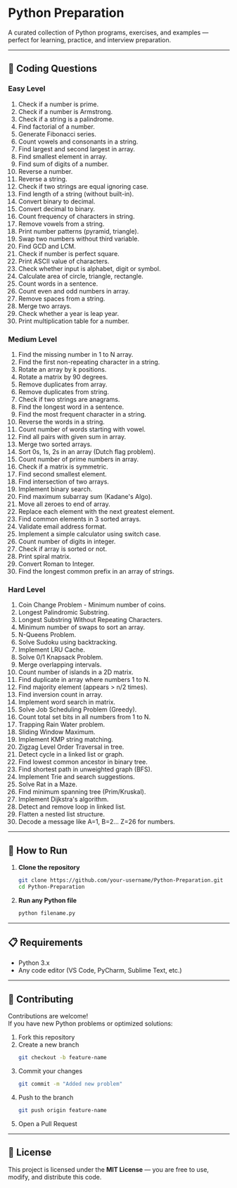 # Python Preparation

A curated collection of Python programs, exercises, and examples — perfect for learning, practice, and interview preparation.

---

## 📌 Coding Questions

### Easy Level
1. Check if a number is prime.
2. Check if a number is Armstrong.
3. Check if a string is a palindrome.
4. Find factorial of a number.
5. Generate Fibonacci series.
6. Count vowels and consonants in a string.
7. Find largest and second largest in array.
8. Find smallest element in array.
9. Find sum of digits of a number.
10. Reverse a number.
11. Reverse a string.
12. Check if two strings are equal ignoring case.
13. Find length of a string (without built-in).
14. Convert binary to decimal.
15. Convert decimal to binary.
16. Count frequency of characters in string.
17. Remove vowels from a string.
18. Print number patterns (pyramid, triangle).
19. Swap two numbers without third variable.
20. Find GCD and LCM.
21. Check if number is perfect square.
22. Print ASCII value of characters.
23. Check whether input is alphabet, digit or symbol.
24. Calculate area of circle, triangle, rectangle.
25. Count words in a sentence.
26. Count even and odd numbers in array.
27. Remove spaces from a string.
28. Merge two arrays.
29. Check whether a year is leap year.
30. Print multiplication table for a number.

### Medium Level
1. Find the missing number in 1 to N array.
2. Find the first non-repeating character in a string.
3. Rotate an array by k positions.
4. Rotate a matrix by 90 degrees.
5. Remove duplicates from array.
6. Remove duplicates from string.
7. Check if two strings are anagrams.
8. Find the longest word in a sentence.
9. Find the most frequent character in a string.
10. Reverse the words in a string.
11. Count number of words starting with vowel.
12. Find all pairs with given sum in array.
13. Merge two sorted arrays.
14. Sort 0s, 1s, 2s in an array (Dutch flag problem).
15. Count number of prime numbers in array.
16. Check if a matrix is symmetric.
17. Find second smallest element.
18. Find intersection of two arrays.
19. Implement binary search.
20. Find maximum subarray sum (Kadane's Algo).
21. Move all zeroes to end of array.
22. Replace each element with the next greatest element.
23. Find common elements in 3 sorted arrays.
24. Validate email address format.
25. Implement a simple calculator using switch case.
26. Count number of digits in integer.
27. Check if array is sorted or not.
28. Print spiral matrix.
29. Convert Roman to Integer.
30. Find the longest common prefix in an array of strings.

### Hard Level
1. Coin Change Problem - Minimum number of coins.
2. Longest Palindromic Substring.
3. Longest Substring Without Repeating Characters.
4. Minimum number of swaps to sort an array.
5. N-Queens Problem.
6. Solve Sudoku using backtracking.
7. Implement LRU Cache.
8. Solve 0/1 Knapsack Problem.
9. Merge overlapping intervals.
10. Count number of islands in a 2D matrix.
11. Find duplicate in array where numbers 1 to N.
12. Find majority element (appears > n/2 times).
13. Find inversion count in array.
14. Implement word search in matrix.
15. Solve Job Scheduling Problem (Greedy).
16. Count total set bits in all numbers from 1 to N.
17. Trapping Rain Water problem.
18. Sliding Window Maximum.
19. Implement KMP string matching.
20. Zigzag Level Order Traversal in tree.
21. Detect cycle in a linked list or graph.
22. Find lowest common ancestor in binary tree.
23. Find shortest path in unweighted graph (BFS).
24. Implement Trie and search suggestions.
25. Solve Rat in a Maze.
26. Find minimum spanning tree (Prim/Kruskal).
27. Implement Dijkstra's algorithm.
28. Detect and remove loop in linked list.
29. Flatten a nested list structure.
30. Decode a message like A=1, B=2... Z=26 for numbers.

---

## 🚀 How to Run

1. **Clone the repository**  
   ```bash
   git clone https://github.com/your-username/Python-Preparation.git
   cd Python-Preparation
   ```

2. **Run any Python file**  
   ```bash
   python filename.py
   ```

---

## 📋 Requirements
- Python 3.x  
- Any code editor (VS Code, PyCharm, Sublime Text, etc.)

---

## 🤝 Contributing
Contributions are welcome!  
If you have new Python problems or optimized solutions:  
1. Fork this repository  
2. Create a new branch  
   ```bash
   git checkout -b feature-name
   ```
3. Commit your changes  
   ```bash
   git commit -m "Added new problem"
   ```
4. Push to the branch  
   ```bash
   git push origin feature-name
   ```
5. Open a Pull Request  

---

## 📄 License
This project is licensed under the **MIT License** — you are free to use, modify, and distribute this code.
